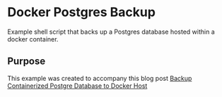 # Docker Postgres Backup
Example shell script that backs up a Postgres database hosted within a docker container.

## Purpose
This example was created to accompany this blog post [Backup Containerized Postgre Database to Docker Host](https://www.jasonholden.com/large-file-uploads-with-coldfusion/)
